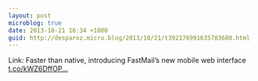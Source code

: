 ```yaml
---
layout: post
microblog: true
date: 2013-10-21 16:34 +1000
guid: http://desparoz.micro.blog/2013/10/21/t392176991635783680.html
---
```

Link: Faster than native, introducing FastMail’s new mobile web interface [t.co/kWZ6DffOP...](http://t.co/kWZ6DffOPm)
